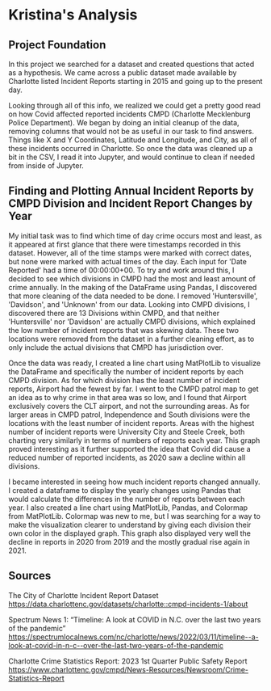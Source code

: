 # Kristina's Analysis
## Project Foundation
In this project we searched for a dataset and created questions that acted as a hypothesis.
We came across a public dataset made available by Charlotte listed Incident Reports starting in 2015 and going up to the present day.

Looking through all of this info, we realized we could get a pretty good read on how Covid affected reported incidents CMPD (Charlotte Mecklenburg Police Department).
We began by doing an initial cleanup of the data, removing columns that would not be as useful in our task to find answers.
Things like X and Y Coordinates, Latitude and Longitude, and City, as all of these incidents occurred in Charlotte.
So once the data was cleaned up a bit in the CSV, I read it into Jupyter, and would continue to clean if needed from inside of Jupyter.

## Finding and Plotting Annual Incident Reports by CMPD Division and Incident Report Changes by Year
My initial task was to find which time of day crime occurs most and least, as it appeared at first glance that there were timestamps recorded in this dataset.
However, all of the time stamps were marked with correct dates, but none were marked with actual times of the day. Each input for 'Date Reported' had a time of 00:00:00+00.
To try and work around this, I decided to see which divisions in CMPD had the most and least amount of crime annually.
In the making of the DataFrame using Pandas, I discovered that more cleaning of the data needed to be done. I removed 'Huntersville', 'Davidson', and 'Unknown' from our data.
Looking into CMPD divisions, I discovered there are 13 Divisions within CMPD, and that neither 'Huntersville' nor 'Davidson' are actually CMPD divisions, which explained the low number of incident reports that was skewing data. These two locations were removed from the dataset in a further cleaning effort, as to only include the actual divisions that CMPD has jurisdiction over.

Once the data was ready, I created a line chart using MatPlotLib to visualize the DataFrame and specifically the number of incident reports by each CMPD division.
As for which division has the least number of incident reports, Airport had the fewest by far. I went to the CMPD patrol map to get an idea as to why crime in that area was so low, and I found that Airport exclusively covers the CLT airport, and not the surrounding areas. As for larger areas in CMPD patrol, Independence and South divisions were the locations with the least number of incident reports.
Areas with the highest number of incident reports were University City and Steele Creek, both charting very similarly in terms of numbers of reports each year.
This graph proved interesting as it further supported the idea that Covid did cause a reduced number of reported incidents, as 2020 saw a decline within all divisions.

I became interested in seeing how much incident reports changed annually. I created a dataframe to display the yearly changes using Pandas that would calculate the differences in the number of reports between each year. I also created a line chart using MatPlotLib, Pandas, and Colormap from MatPlotLib. Colormap was new to me, but I was searching for a way to make the visualization clearer to understand by giving each division their own color in the displayed graph. This graph also displayed very well the decline in reports in 2020 from 2019 and the mostly gradual rise again in 2021.

## Sources
The City of Charlotte Incident Report Dataset
https://data.charlottenc.gov/datasets/charlotte::cmpd-incidents-1/about

Spectrum News 1: “Timeline: A look at COVID in N.C. over the last two years of the pandemic”
https://spectrumlocalnews.com/nc/charlotte/news/2022/03/11/timeline--a-look-at-covid-in-n-c--over-the-last-two-years-of-the-pandemic

Charlotte Crime Statistics Report: 2023 1st Quarter Public Safety Report
https://www.charlottenc.gov/cmpd/News-Resources/Newsroom/Crime-Statistics-Report
